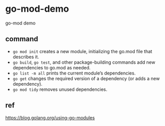 # go-mod-demo
go-mod demo

## command

- `go mod init` creates a new module, initializing the go.mod file that describes it.
- `go build`, `go test`, and other package-building commands add new dependencies to go.mod as needed.
- `go list -m all` prints the current module’s dependencies.
- `go get` changes the required version of a dependency (or adds a new dependency).
- `go mod tidy` removes unused dependencies.

## ref

https://blog.golang.org/using-go-modules